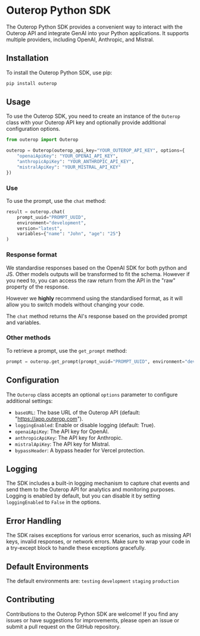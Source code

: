 # Outerop Python SDK

The Outerop Python SDK provides a convenient way to interact with the Outerop API and integrate GenAI into your Python applications. It supports multiple providers, including OpenAI, Anthropic, and Mistral.

## Installation

To install the Outerop Python SDK, use pip:

```bash
pip install outerop
```

## Usage

To use the Outerop SDK, you need to create an instance of the `Outerop` class with your Outerop API key and optionally provide additional configuration options.

```python
from outerop import Outerop

outerop = Outerop(outerop_api_key="YOUR_OUTEROP_API_KEY", options={
    "openaiApiKey": "YOUR_OPENAI_API_KEY",
    "anthropicApiKey": "YOUR_ANTHROPIC_API_KEY",
    "mistralApiKey": "YOUR_MISTRAL_API_KEY"
})
```

### Use

To use the prompt, use the `chat` method:

```python
result = outerop.chat(
    prompt_uuid="PROMPT_UUID",
    environment="development",
    version="latest",
    variables={"name": "John", "age": "25"}
)
```

### Response format

We standardise responses based on the OpenAI SDK for both python and JS. Other models outputs will be transformed to fit the schema. However if you need to, you can access the raw return from the API in the "raw" property of the response.

However we **highly** recommend using the standardised format, as it will allow you to switch models without changing your code.

The `chat` method returns the AI's response based on the provided prompt and variables.

### Other methods

To retrieve a prompt, use the `get_prompt` method:

```python
prompt = outerop.get_prompt(prompt_uuid="PROMPT_UUID", environment="development", version="latest")
```

## Configuration

The `Outerop` class accepts an optional `options` parameter to configure additional settings:

- `baseURL`: The base URL of the Outerop API (default: "https://app.outerop.com").
- `loggingEnabled`: Enable or disable logging (default: True).
- `openaiApiKey`: The API key for OpenAI.
- `anthropicApiKey`: The API key for Anthropic.
- `mistralApiKey`: The API key for Mistral.
- `bypassHeader`: A bypass header for Vercel protection.

## Logging

The SDK includes a built-in logging mechanism to capture chat events and send them to the Outerop API for analytics and monitoring purposes. Logging is enabled by default, but you can disable it by setting `loggingEnabled` to `False` in the options.

## Error Handling

The SDK raises exceptions for various error scenarios, such as missing API keys, invalid responses, or network errors. Make sure to wrap your code in a try-except block to handle these exceptions gracefully.

## Default Environments

The default environments are:
`testing`
`development`
`staging`
`production`

## Contributing

Contributions to the Outerop Python SDK are welcome! If you find any issues or have suggestions for improvements, please open an issue or submit a pull request on the GitHub repository.
